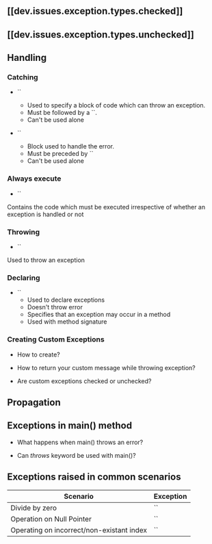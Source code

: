 
## [[dev.issues.exception.types.checked]]


## [[dev.issues.exception.types.unchecked]]


## Handling

### Catching

- ``
    - Used to specify a block of code which can throw an exception.
    - Must be followed by a ``.
    - Can't be used alone

- ``
    - Block used to handle the error.
    - Must be preceded by ``
    - Can't be used alone

### Always execute

- ``

Contains the code which must be executed irrespective of whether an exception is handled or not

### Throwing

- ``

Used to throw an exception

### Declaring 

- ``
    - Used to declare exceptions
    - Doesn't throw error
    - Specifies that an exception may occur in a method
    - Used with method signature

### Creating Custom Exceptions

- How to create?

- How to return your custom message while throwing exception?

- Are custom exceptions checked or unchecked?

## Propagation

## Exceptions in main() method

- What happens when main() throws an error?


- Can *throws* keyword be used with main()?



## Exceptions raised in common scenarios


Scenario | Exception | 
----------------|-----------|
 Divide by zero | `` |
 Operation on Null Pointer   | `` |
 Operating on incorrect/non-existant index    | `` | 

